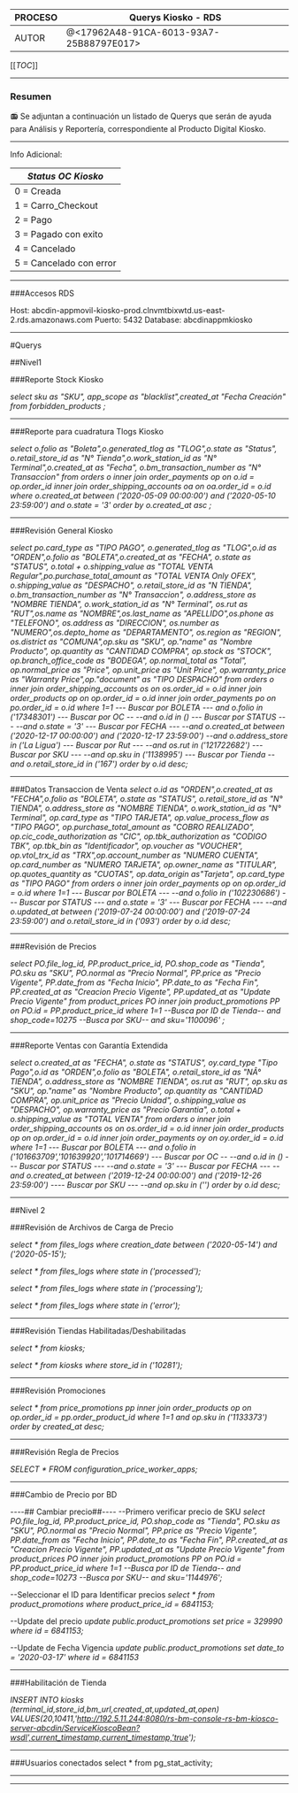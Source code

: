| PROCESO | Querys Kiosko - RDS |
|--|--|
|  AUTOR| @<17962A48-91CA-6013-93A7-25B88797E017>  |


[[_TOC_]]

----

### **Resumen** 
:radio: Se adjuntan a continuación un listado de Querys que serán de ayuda para Análisis y Reportería, correspondiente al Producto Digital Kiosko.


----

Info Adicional:


| *Status OC Kiosko* |
|--|
| 0 = Creada |
| 1 = Carro_Checkout |
| 2 = Pago |
| 3 = Pagado con exito |
| 4 = Cancelado |
| 5 = Cancelado con error |

----

###Accesos RDS

Host: abcdin-appmovil-kiosko-prod.clnvmtbixwtd.us-east-2.rds.amazonaws.com
Puerto: 5432
Database: abcdinappmkiosko

----

#Querys

##Nivel1

###Reporte Stock Kiosko

_select sku as "SKU", app_scope as "blacklist",created_at "Fecha Creación"
from forbidden_products ;_

----

###Reporte para cuadratura Tlogs Kiosko

_select o.folio as "Boleta",o.generated_tlog as "TLOG",o.state as "Status",
o.retail_store_id as "N° Tienda",o.work_station_id as "N° Terminal",o.created_at as "Fecha",
o.bm_transaction_number as "N° Transaccion"
from orders o
inner join order_payments op on o.id = op.order_id
inner join order_shipping_accounts oa on oa.order_id = o.id
where o.created_at between ('2020-05-09 00:00:00') and ('2020-05-10 23:59:00')
and o.state = '3'
order by o.created_at asc ;_

----

###Revisión General Kiosko

_select po.card_type as "TIPO PAGO", o.generated_tlog as "TLOG",o.id as "ORDEN",o.folio as "BOLETA",o.created_at as "FECHA",
o.state as "STATUS", o.total + o.shipping_value as "TOTAL VENTA Regular",po.purchase_total_amount as "TOTAL VENTA Only OFEX", o.shipping_value as "DESPACHO",
o.retail_store_id as "N TIENDA", o.bm_transaction_number as "N° Transaccion", o.address_store as "NOMBRE TIENDA", o.work_station_id as "N° Terminal",
os.rut as "RUT",os.name as "NOMBRE",os.last_name as "APELLIDO",os.phone as "TELEFONO", 
os.address  as "DIRECCION", os.number as "NUMERO",os.depto_home as "DEPARTAMENTO", 
os.region as "REGION", os.district as "COMUNA",op.sku as "SKU", op."name" as "Nombre Producto",
op.quantity as "CANTIDAD COMPRA", op.stock as "STOCK", op.branch_office_code as "BODEGA",
op.normal_total as "Total", op.normal_price as "Price", op.unit_price as "Unit Price", 
op.warranty_price as "Warranty Price",op."document" as "TIPO DESPACHO"
from orders o
inner join order_shipping_accounts os on os.order_id = o.id
inner join order_products op on op.order_id = o.id
inner join order_payments po on po.order_id = o.id
where 1=1
--- Buscar por BOLETA ---
and o.folio in ('17348301')
--- Buscar por OC --
--and o.id in ()
--- Buscar por STATUS ---
--and o.state = '3'
--- Buscar por FECHA ---
--and o.created_at between ('2020-12-17 00:00:00') and ('2020-12-17 23:59:00')
--and  o.address_store in ('La Ligua')
--- Buscar por Rut ---
--and os.rut in ('121722682')
--- Buscar por SKU ---
--and op.sku in ('1138995')
--- Buscar por Tienda
--and o.retail_store_id in ('167')
order by o.id desc;_

----

###Datos Transaccion de Venta
_select o.id as "ORDEN",o.created_at as "FECHA",o.folio as "BOLETA", o.state as "STATUS", o.retail_store_id as "N° TIENDA",
o.address_store as "NOMBRE TIENDA", o.work_station_id as "N° Terminal", op.card_type as "TIPO TARJETA", op.value_process_flow as "TIPO PAGO",
op.purchase_total_amount as "COBRO REALIZADO", op.cic_code_authorization as "CIC", op.tbk_authorization as "CODIGO TBK", op.tbk_bin as "Identificador",
op.voucher as "VOUCHER", op.vtol_trx_id as "TRX",op.account_number as "NUMERO CUENTA", op.card_number as "NUMERO TARJETA", 
op.owner_name as "TITULAR", op.quotes_quantity as "CUOTAS", op.data_origin as"Tarjeta", op.card_type as "TIPO PAGO"
from orders o
inner join order_payments op on op.order_id = o.id
where 1=1
--- Buscar por BOLETA ---
--and o.folio in ('102230686')
--- Buscar por STATUS ---
and o.state = '3'
--- Buscar por FECHA ---
--and o.updated_at between ('2019-07-24 00:00:00') and ('2019-07-24 23:59:00')
and o.retail_store_id in ('093')
order by o.id desc;_

----

###Revisión de Precios

_select PO.file_log_id, PP.product_price_id, PO.shop_code as "Tienda", PO.sku as "SKU", PO.normal as "Precio Normal", PP.price as "Precio Vigente",
PP.date_from as "Fecha Inicio", PP.date_to as "Fecha Fin", PP.created_at as "Creacion Precio Vigente", PP.updated_at as "Update Precio Vigente"
from product_prices PO
inner join product_promotions PP on PO.id = PP.product_price_id 
where 1=1
--Busca por ID de Tienda--
and shop_code=10275
--Busca por SKU--
and sku='1100096' ;_

----

###Reporte Ventas con Garantía Extendida

_select o.created_at as "FECHA", o.state as "STATUS", oy.card_type "Tipo Pago",o.id as "ORDEN",o.folio as "BOLETA",
o.retail_store_id as "NÂ° TIENDA", o.address_store as "NOMBRE TIENDA",
os.rut as "RUT", op.sku as "SKU", op."name" as "Nombre Producto", op.quantity as "CANTIDAD COMPRA", 
op.unit_price as "Precio Unidad", o.shipping_value as "DESPACHO", op.warranty_price as "Precio Garantia", o.total + o.shipping_value as "TOTAL VENTA"
from orders o
inner join order_shipping_accounts os on os.order_id = o.id
inner join order_products op on op.order_id = o.id
inner join order_payments oy on oy.order_id = o.id
where 1=1
--- Buscar por BOLETA ---
and o.folio in ('101663709','101639920','101714669')
--- Buscar por OC --
--and o.id in ()
--- Buscar por STATUS ---
--and o.state = '3'
--- Buscar por FECHA ---
--and o.created_at between ('2019-12-24 00:00:00') and ('2019-12-26 23:59:00')
---- Buscar por SKU ---
--and op.sku in ('')
order by o.id desc;_

----

##Nivel 2

###Revisión de Archivos de Carga de Precio

_select * from files_logs where creation_date between ('2020-05-14') and ('2020-05-15');_

_select * from files_logs where state in ('processed');_

_select * from files_logs where state in ('processing');_

_select * from files_logs where state in ('error');_

----

###Revisión Tiendas Habilitadas/Deshabilitadas

_select * from kiosks;_

_select * from kiosks  where store_id in ('10281');_

----

###Revisión Promociones

_select * from price_promotions pp 
inner join order_products op on op.order_id = pp.order_product_id 
where 1=1
and op.sku in ('1133373')
order by created_at desc;_

----

###Revisión Regla de Precios

_SELECT * FROM configuration_price_worker_apps;_

----

###Cambio de Precio por BD

----## Cambiar precio##----
--Primero verificar precio de SKU
_select PO.file_log_id, PP.product_price_id, PO.shop_code as "Tienda", PO.sku as "SKU", PO.normal as "Precio Normal", PP.price as "Precio Vigente",
PP.date_from as "Fecha Inicio", PP.date_to as "Fecha Fin", PP.created_at as "Creacion Precio Vigente", PP.updated_at as "Update Precio Vigente"
from product_prices PO
inner join product_promotions PP on PO.id = PP.product_price_id 
where 1=1
--Busca por ID de Tienda--
and shop_code=10273
--Busca por SKU--
and sku='1144976';_

--Seleccionar el ID para Identificar precios
_select * from product_promotions where product_price_id = 6841153;_

--Update del precio
_update public.product_promotions
set price = 329990
where id = 6841153;_

--Update de Fecha Vigencia
_update public.product_promotions
set date_to = '2020-03-17'
where id = 6841153_

----

###Habilitación de Tienda

_INSERT INTO kiosks (terminal_id,store_id,bm_url,created_at,updated_at,open)
VALUES(20,10411,'http://192.5.11.244:8080/rs-bm-console-rs-bm-kiosco-server-abcdin/ServiceKioscoBean?wsdl',current_timestamp,current_timestamp,'true');_

----

###Usuarios conectados
select * from pg_stat_activity;

----
----















